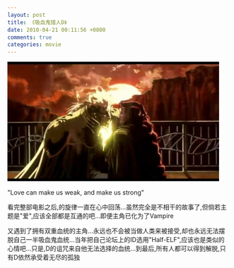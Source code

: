 ```yaml
---
layout: post
title: 《吸血鬼猎人D》
date: 2010-04-21 00:11:56 +0800
comments: true
categories: movie
---
```

![吸血鬼猎人D](/images/20100421.jpg)

"Love can make us weak, and make us strong"  

看完整部电影之后,<We were lovers>的旋律一直在心中回荡...虽然完全是不相干的故事了,但倘若主题是"爱",应该全部都是互通的吧...即便主角已化为了Vampire

又遇到了拥有双重血统的主角...永远也不会被当做人类来被接受,却也永远无法摆脱自己一半吸血鬼血统...当年把自己论坛上的ID选用"Half-ELF",应该也是类似的心情吧...只是,D的诅咒来自他无法选择的血统...到最后,所有人都可以得到解脱,只有D依然承受着无尽的孤独